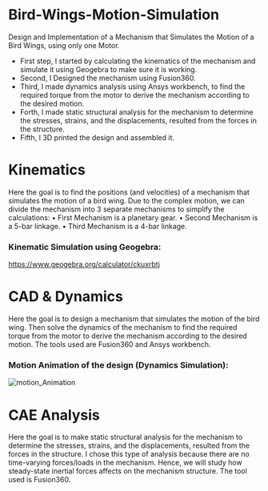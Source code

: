 # Bird-Wings-Motion-Simulation
Design and Implementation of a Mechanism that Simulates the Motion of a Bird Wings, using only one Motor. 
- First step, I started by calculating the kinematics of the mechanism and simulate it using Geogebra to make sure it is working. 
- Second, I Designed the mechanism using Fusion360. 
- Third, I made dynamics analysis using Ansys workbench, to find the required torque from the motor to derive the mechanism according to the desired motion. 
- Forth, I made static structural analysis for the mechanism to determine the stresses, strains, and the displacements, resulted from the forces in the structure. 
- Fifth, I 3D printed the design and assembled it.

# Kinematics
Here the goal is to find the positions (and velocities) of a mechanism that simulates the motion of a bird wing. Due to the complex motion, we can divide the mechanism into 3 separate mechanisms to simplify the calculations:
• First Mechanism is a planetary gear. 
• Second Mechanism is a 5-bar linkage. 
• Third Mechanism is a 4-bar linkage.

### Kinematic Simulation using Geogebra:
https://www.geogebra.org/calculator/ckuxrbtj

# CAD & Dynamics
Here the goal is to design a mechanism that simulates the motion of the bird wing. Then solve the dynamics of the mechanism to find the required torque from the motor to derive the mechanism according to the desired motion. The tools used are Fusion360 and Ansys workbench.

### Motion Animation of the design (Dynamics Simulation):
![motion_Animation](https://user-images.githubusercontent.com/22743949/162501330-d8abf152-c442-46c8-87cb-214890e9a928.gif)

# CAE Analysis
Here the goal is to make static structural analysis for the mechanism to determine the stresses, strains, and the displacements, resulted from the forces in the structure. I chose this type of analysis because there are no time-varying forces/loads in the mechanism. Hence, we will study how steady-state inertial forces affects on the mechanism structure. The tool used is Fusion360.

